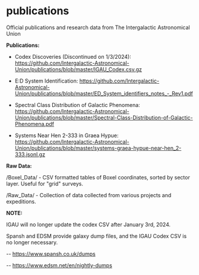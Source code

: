 # publications
Official publications and research data from The Intergalactic Astronomical Union

**Publications:**
- Codex Discoveries (Discontinued on 1/3/2024): 
https://github.com/Intergalactic-Astronomical-Union/publications/blob/master/IGAU_Codex.csv.gz

- E:D System Identification: 
https://github.com/Intergalactic-Astronomical-Union/publications/blob/master/ED_System_identifiers_notes_-_Rev1.pdf

- Spectral Class Distribution of Galactic Phenomena: 
https://github.com/Intergalactic-Astronomical-Union/publications/blob/master/Spectral-Class-Distribution-of-Galactic-Phenomena.pdf

- Systems Near Hen 2-333 in Graea Hypue:
https://github.com/Intergalactic-Astronomical-Union/publications/blob/master/systems-graea-hypue-near-hen_2-333.jsonl.gz

**Raw Data:**

/Boxel_Data/ - CSV formatted tables of Boxel coordinates, sorted by sector layer. Useful for "grid" surveys.

/Raw_Data/ - Collection of data collected from various projects and expeditions.



**NOTE:** 

IGAU will no longer update the codex CSV after January 3rd, 2024. 


Spansh and EDSM provide galaxy dump files, and the IGAU Codex CSV is no longer necessary. 


-- https://www.spansh.co.uk/dumps

-- https://www.edsm.net/en/nightly-dumps
